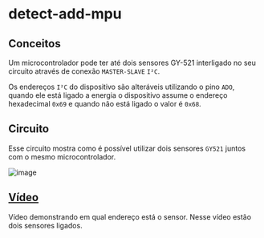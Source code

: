 # detect-add-mpu

## Conceitos

Um microcontrolador pode ter até dois sensores GY-521 interligado no seu circuito através de conexão `MASTER-SLAVE` `I²C`.

Os endereços `I²C` do dispositivo são alteráveis utilizando o pino `ADO`, quando ele está ligado a energia o dispositivo assume o endereço hexadecimal `0x69` e quando não está ligado o valor é `0x68`.

## Circuito

Esse circuito mostra como é possível utilizar dois sensores `GY521` juntos com o mesmo microcontrolador.

![image](multiple-gy521.png])

## [Vídeo](multiple-i2c.webm)

Vídeo demonstrando em qual endereço está o sensor. Nesse vídeo estão dois sensores ligados.
